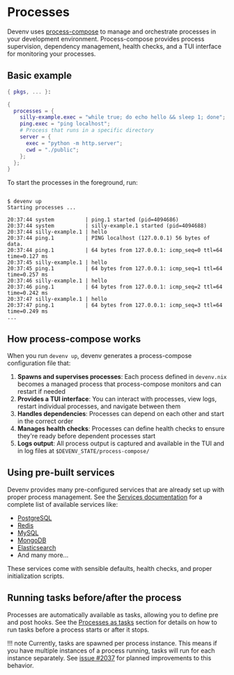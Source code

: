 # Processes

Devenv uses [process-compose](https://github.com/F1bonacc1/process-compose) to manage and orchestrate processes in your development environment. Process-compose provides process supervision, dependency management, health checks, and a TUI interface for monitoring your processes.

## Basic example

```nix title="devenv.nix"
{ pkgs, ... }:

{
  processes = {
    silly-example.exec = "while true; do echo hello && sleep 1; done";
    ping.exec = "ping localhost";
    # Process that runs in a specific directory
    server = {
      exec = "python -m http.server";
      cwd = "./public";
    };
  };
}
```

To start the processes in the foreground, run:

```shell-session

$ devenv up
Starting processes ...

20:37:44 system          | ping.1 started (pid=4094686)
20:37:44 system          | silly-example.1 started (pid=4094688)
20:37:44 silly-example.1 | hello
20:37:44 ping.1          | PING localhost (127.0.0.1) 56 bytes of data.
20:37:44 ping.1          | 64 bytes from 127.0.0.1: icmp_seq=0 ttl=64 time=0.127 ms
20:37:45 silly-example.1 | hello
20:37:45 ping.1          | 64 bytes from 127.0.0.1: icmp_seq=1 ttl=64 time=0.257 ms
20:37:46 silly-example.1 | hello
20:37:46 ping.1          | 64 bytes from 127.0.0.1: icmp_seq=2 ttl=64 time=0.242 ms
20:37:47 silly-example.1 | hello
20:37:47 ping.1          | 64 bytes from 127.0.0.1: icmp_seq=3 ttl=64 time=0.249 ms
...
```

## How process-compose works

When you run `devenv up`, devenv generates a process-compose configuration file that:

1. **Spawns and supervises processes**: Each process defined in `devenv.nix` becomes a managed process that process-compose monitors and can restart if needed
2. **Provides a TUI interface**: You can interact with processes, view logs, restart individual processes, and navigate between them
3. **Handles dependencies**: Processes can depend on each other and start in the correct order
4. **Manages health checks**: Processes can define health checks to ensure they're ready before dependent processes start
5. **Logs output**: All process output is captured and available in the TUI and in log files at `$DEVENV_STATE/process-compose/`

## Using pre-built services

Devenv provides many pre-configured services that are already set up with proper process management. See the [Services documentation](services.md) for a complete list of available services like:

- [PostgreSQL](supported-services/postgres.md)
- [Redis](supported-services/redis.md)
- [MySQL](supported-services/mysql.md)
- [MongoDB](supported-services/mongodb.md)
- [Elasticsearch](supported-services/elasticsearch.md)
- And many more...

These services come with sensible defaults, health checks, and proper initialization scripts.

## Running tasks before/after the process

Processes are automatically available as tasks, allowing you to define pre and post hooks. See the [Processes as tasks](tasks.md#processes-as-tasks) section for details on how to run tasks before a process starts or after it stops.

!!! note
    Currently, tasks are spawned per process instance. This means if you have multiple instances of a process running, tasks will run for each instance separately. See [issue #2037](https://github.com/cachix/devenv/issues/2037) for planned improvements to this behavior.
